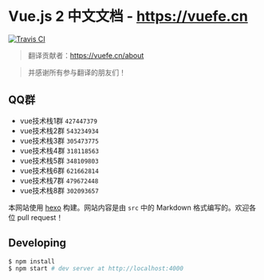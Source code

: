 # Vue.js 2 中文文档 - https://vuefe.cn

[![Travis CI](https://travis-ci.org/docschina/vuejs.org.svg?branch=cn)](https://travis-ci.org/docschina/vuejs.org/)


> 翻译贡献者：https://vuefe.cn/about

> 并感谢所有参与翻译的朋友们！

## QQ群

- vue技术栈1群 `427447379`
- vue技术栈2群 `543234934`
- vue技术栈3群 `305473775`
- vue技术栈4群 `318118563`
- vue技术栈5群 `348109803`
- vue技术栈6群 `621662814`
- vue技术栈7群 `479672448`
- vue技术栈8群 `302093657`

本网站使用 [hexo](http://hexo.io/) 构建。网站内容是由 `src` 中的 Markdown 格式编写的。欢迎各位 pull request！

## Developing

``` bash
$ npm install
$ npm start # dev server at http://localhost:4000
```
